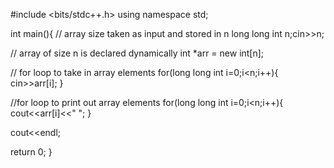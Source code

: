 #include <bits/stdc++.h>
using namespace std;

int main(){
// array size taken as input and stored in n
long long int n;cin>>n;

// array of size n is declared dynamically
int \*arr = new int[n];

// for loop to take in array elements
for(long long int i=0;i<n;i++){
cin>>arr[i];
}

//for loop to print out array elements
for(long long int i=0;i<n;i++){
cout<<arr[i]<<" ";
}

cout<<endl;

return 0;
}
